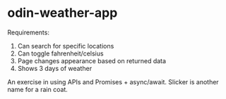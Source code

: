 # odin-weather-app

Requirements:
1. Can search for specific locations
2. Can toggle fahrenheit/celsius 
3. Page changes appearance based on returned data
4. Shows 3 days of weather

An exercise in using APIs and Promises + async/await.
Slicker is another name for a rain coat.